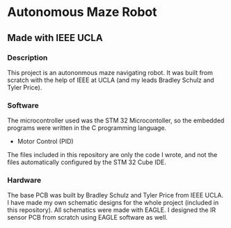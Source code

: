 # Autonomous Maze Robot

## Made with IEEE UCLA

### Description

This project is an autononmous maze navigating robot. It was built from scratch with 
the help of IEEE at UCLA (and my leads Bradley Schulz and Tyler Price).

### Software

The microcontroller used was the STM 32 Microcontoller, so the embedded programs were written in 
the C programming language. 

- Motor Control (PID)

The files included in this repository are only the code I wrote, and not the files automatically 
configured by the STM 32 Cube IDE. 

### Hardware 

The base PCB was built by Bradley Schulz and Tyler Price from IEEE UCLA. I have made 
my own schematic designs for the whole project (included in this repository). All schematics were 
made with EAGLE. I designed the IR sensor PCB from scratch using EAGLE software as well.